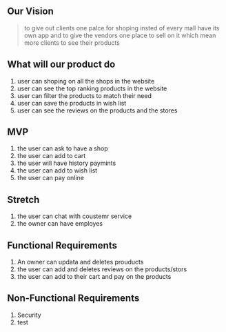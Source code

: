 ## Our Vision

>to give out clients one palce for shoping insted of every mall have its own app and to give the vendors one place to sell on it which mean 
more clients to see their products 

##  What will our product do
1. user can shoping on all the shops in the website 
2. user can see the top ranking products in the website
3. user can filter the products to match their need
4. user can save the products in wish list
5. user can see the reviews on the products and the stores

## MVP
1. the user can ask to have a shop
2. the user can add to cart
3. the user will have history paymints
4. the user can add to wish list
5. the user can pay online

## Stretch
1. the user can chat with coustemr service
2. the owner can have employes 

## Functional Requirements

1. An owner can updata and deletes prouducts
2. the user can add and deletes reviews on the products/stors
3. the user can add to their cart and pay on the products

## Non-Functional Requirements
1. Security
2. test



